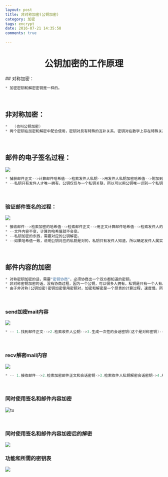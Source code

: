```yaml
---
layout: post
title: 非对称加密(公钥加密) 
category: 加密
tags: encrypt
date: 2016-07-21 14:35:58
comments: true

---
```



<h1><center>公钥加密的工作原理</center></h1>
## 对称加密：

```c
* 加密密钥和解密密钥是一样的。
```
<br> 

## 非对称加密：

```c
*	(也叫公钥加密)
* 两个密钥在加密和解密中配合使用，密钥对具有特殊的互补关系，密钥对在数学上存在特殊关系。
```
<br>

## 邮件的电子签名过程：


![](http://technet.microsoft.com/zh-cn/library/Aa998077.35451fb8-5e11-4d67-ba6e-e5d4da6febca%28zh-cn,TechNet.10%29.gif)

```c
* 捕获邮件正文-->计算邮件哈希值-->检索发件人私钥-->用发件人私钥加密哈希值-->附加到邮件底部(明文签名)/与原始邮件组合成二进制附件(不透明签名)-->发送mail
* --私钥只有发件人才唯一拥有，公钥仅仅与一个私钥关联，所以可以用公钥唯一识别一个私钥。
```
<br> 

### 验证邮件签名的过程：


![](http://technet.microsoft.com/zh-cn/library/Aa998077.d1b14a27-5cfb-4df2-89f7-990219378716%28zh-cn,TechNet.10%29.gif)
```c
* 接收邮件-->检索加密的哈希值-->检索邮件正文-->用正文计算邮件哈希值-->检索发件人的公钥-->用发件人公钥解密签名(加密的哈希值)-->和计算的哈希值对比-->验证签名邮件
* --文件内容不变，计算的哈希值就不会变。
* --私钥加密的东西，需要对应的公钥解密。
* --如果哈希值一致，说明公钥对应的私钥是对的，私钥只有发件人知道，所以确定发件人属实。

```

<br> 

## 邮件内容的加密


```c
* 对称密钥加密的话，需要"密钥协商"，必须协商出一个双方都知道的密钥。
* 非对称密钥加密的话，没有协商过程，因为一个公钥，可以很多人拥有，私钥是只有一个人有。
* 由于非对称(公钥加密)密钥加密使用密钥对，加密和解密是一个昂贵的计算过程，速度慢。所以这么做呗......
```
<br>

### send加密mail内容


![](http://technet.microsoft.com/zh-cn/library/Aa998077.21058391-2d70-42f9-bf25-8ead79705b27%28zh-cn,TechNet.10%29.gif)
```c
* -- 1.找到邮件正文-->2.检索收件人公钥-->3.生成一次性的会话密钥(这个是对称密钥)-->4.用会话密钥加密正文-->5.用收件人公钥加密会话密钥，并附到邮件-->6.发送邮件
```
<br> 

### recv解密mail内容

![](http://technet.microsoft.com/zh-cn/library/Aa998077.50f0afca-e520-46b5-8e12-6e295dfe86d9%28zh-cn,TechNet.10%29.gif)
```c
* -- 1.接收邮件-->2.检索加密邮件正文和会话密钥->3.检索收件人私钥解密会话密钥->4.用解密的会话密钥解密正文->5.解密邮件返回给收件人

```
<br>

### 同时使用签名和邮件内容加密

![tu](http://technet.microsoft.com/zh-cn/library/Aa998077.e81cca9b-c780-49d9-a3f9-69cc3c442183%28zh-cn,TechNet.10%29.gif)

<br>

### 同时使用签名和邮件内容加密后的解密


![](http://technet.microsoft.com/zh-cn/library/Aa998077.97705e57-0a94-4197-99c3-40bb58a9eaa0%28zh-cn,TechNet.10%29.gif)
<br> 

### 功能和所需的密钥表

![](http://technet.microsoft.com/zh-cn/library/Aa998077.ef4e76b6-4799-45a9-90f8-ec7af508152a%28zh-cn,TechNet.10%29.gif)




